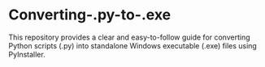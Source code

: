 # Converting-.py-to-.exe
This repository provides a clear and easy-to-follow guide for converting Python scripts (.py) into standalone Windows executable (.exe) files using PyInstaller.
